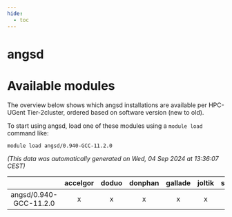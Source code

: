```yaml
---
hide:
  - toc
---
```


angsd
=====

# Available modules


The overview below shows which angsd installations are available per HPC-UGent Tier-2cluster, ordered based on software version (new to old).

To start using angsd, load one of these modules using a `module load` command like:

```shell
module load angsd/0.940-GCC-11.2.0
```

*(This data was automatically generated on Wed, 04 Sep 2024 at 13:36:07 CEST)*  

| |accelgor|doduo|donphan|gallade|joltik|shinx|skitty|
| :---: | :---: | :---: | :---: | :---: | :---: | :---: | :---: |
|angsd/0.940-GCC-11.2.0|x|x|x|x|x|-|x|
